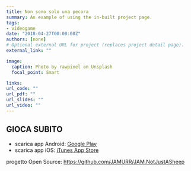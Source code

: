 ```yaml
---
title: Non sono solo una pecora
summary: An example of using the in-built project page.
tags:
- videogame
date: "2018-04-27T00:00:00Z"
authors: [none]
# Optional external URL for project (replaces project detail page).
external_link: ""

image:
  caption: Photo by rawpixel on Unsplash
  focal_point: Smart

links:
url_code: ""
url_pdf: ""
url_slides: ""
url_video: ""
---
```


## GIOCA SUBITO

- scarica app Android: [Google Play](https://play.google.com/store/apps/details?id=com.jamurr.notjustsheep)
- scarica app iOS: [iTunes App Store](https://itunes.apple.com/it/app/jj-im-not-just-a-sheep/id1109994897?l=en&mt=8)

progetto Open Source: <https://github.com/JAMURR/JAM.NotJustASheep>

